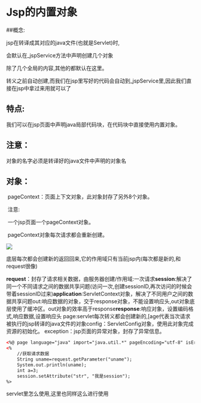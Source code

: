 # Jsp的内置对象

##概念:

jsp在转译成其对应的java文件(也就是Servlet)时,

会默认在_jspService方法中声明创建几个对象

除了几个全局的内容,其他的都默认在这里。

转义之前自动创建,而我们在jsp里写好的代码会自动到_jspService里,因此我们直接在jsp中拿过来用就可以了

## 特点:

​	我们可以在jsp页面中声明java局部代码块，在代码块中直接使用内置对象。

## 注意：

对象的名字必须是转译好的java文件中声明的对象名

## 对象：

​	pageContext：页面上下文对象，此对象封存了另外8个对象。

​		注意:

​		一个jsp页面一个pageContext对象。

​		pageContext对象每次请求都会重新创建。

![](https://sumomoriaty.oss-cn-beijing.aliyuncs.com/markdown/20190712104846.png)

​		底层每次都会创建新的返回回来,它的作用域只有当前jsp内(每次都是新的,和request很像)

​	**request**：封存了请求相关数据，由服务器创建/作用域:一次请求
​	**session**:解决了同一个不同请求之间的数据共享问题(访问一次,创建sessionID,再次访问的时候会带着sessionID过来)
​	**application**:ServletContext对象，解决了不同用户之间的数据共享问题
​	out:响应数据的对象，交于response对象，不能设置响应头,out对象底层使用了缓冲区。out对象的效率高于response
​	**response**:响应对象，设置编码格式,响应数据,设置响应头
​	page:servlet每次转义都会创建新的,[age代表当次请求被执行的jsp转译的java文件的对象
​	config：ServletConfig对象，使用此对象完成资源的初始化。
​	exception：jsp页面的异常对象，封存了异常信息。

```xml
<%@ page language="java" import="java.util.*" pageEncoding="utf-8" isErrorPage="true"%>
<%	
	//获取请求数据
	String uname=request.getParameter("uname");
	System.out.println(uname);
	int a=3;
	session.setAttribute("str", "我是session");
%>

```

servlet里怎么使用,这里也同样这么进行使用